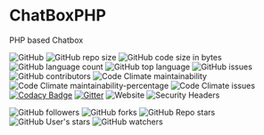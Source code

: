 # ChatBoxPHP
PHP based Chatbox


![GitHub](https://img.shields.io/github/license/UltraStudioLTD/ChatBoxPHP?logo=gnu)
![GitHub repo size](https://img.shields.io/github/repo-size/UltraStudioLTD/ChatBoxPHP?logo=github)
![GitHub code size in bytes](https://img.shields.io/github/languages/code-size/UltraStudioLTD/ChatBoxPHP?logo=github)
![GitHub language count](https://img.shields.io/github/languages/count/UltraStudioLTD/ChatBoxPHP?logo=github)
![GitHub top language](https://img.shields.io/github/languages/top/UltraStudioLTD/ChatBoxPHP?logo=github)
![GitHub issues](https://img.shields.io/github/issues/UltraStudioLTD/ChatBoxPHP?logo=github)
![GitHub contributors](https://img.shields.io/github/contributors/UltraStudioLTD/ChatBoxPHP?logo=github)
![Code Climate maintainability](https://img.shields.io/codeclimate/maintainability/UltraStudioLTD/ChatBoxPHP?logo=code-climate)
![Code Climate maintainability-percentage](https://img.shields.io/codeclimate/maintainability-percentage/UltraStudioLTD/ChatBoxPHP?logo=code-climate)
![Code Climate issues](https://img.shields.io/codeclimate/issues/UltraStudioLTD/ChatBoxPHP?logo=code-climate)
[![Codacy Badge](https://api.codacy.com/project/badge/Grade/c710729615254d2396ef4dfc939ae995)](https://app.codacy.com/gh/UltraStudioLTD/ChatBoxPHP?utm_source=github.com&utm_medium=referral&utm_content=UltraStudioLTD/ChatBoxPHP&utm_campaign=Badge_Grade)
[![Gitter](https://img.shields.io/gitter/room/UltraStudioLTD/ChatBoxPHP?logo=gitter)](https://gitter.im/ChatBoxPHP/community?utm_source=badge&utm_medium=badge&utm_campaign=pr-badge)
![Website](https://img.shields.io/website?down_color=red&down_message=Offline&logo=Heroku&up_color=green&up_message=Online&url=https%3A%2F%2Fchatboxphp.herokuapp.com%2F)
![Security Headers](https://img.shields.io/security-headers?logo=Heroku&url=https%3A%2F%2Fchatboxphp.herokuapp.com%2F)

![GitHub followers](https://img.shields.io/github/followers/UltraStudioLTD?label=Follow&style=social)
![GitHub forks](https://img.shields.io/github/forks/UltraStudioLTD/ChatBoxPHP?label=Fork&style=social)
![GitHub Repo stars](https://img.shields.io/github/stars/UltraStudioLTD/ChatBoxPHP?style=social)
![GitHub User's stars](https://img.shields.io/github/stars/UltraStudioLTD?affiliations=OWNER&style=social)
![GitHub watchers](https://img.shields.io/github/watchers/UltraStudioLTD/ChatBoxPHP?label=Watch&style=social)
